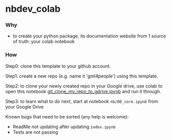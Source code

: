 # nbdev_colab

### Why
- to create your python package, its documentation website from 1 source of truth: your colab notebook

### How

Step0: clone this template to your github account.

Step1: create a new repo (e.g. name it 'gml4people') using this template. 

Step2: to clone your newly created repo in your Google drive, use colab to open this notebook [git_clone_my_repo_to_gdrive.ipynb](https://github.com/wjlgatech/nbdev_colab/blob/master/git_clone_my_repo_to_gdrive.ipynb) and run it through.

Step3: to learn what to do next, start at notebook `nb/00_core.ipynb` from your Google Drive


Known bugs that need to be sorted (any help is welcome):

* ReadMe not updating after updating `index.ipynb`
* Tests are not passing


